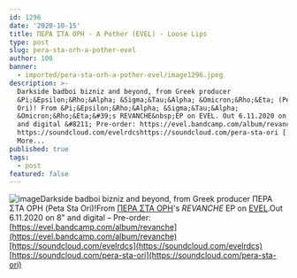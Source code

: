 ```yaml
---
id: 1296
date: '2020-10-15'
title: ΠΕΡΑ ΣΤΑ ΟΡΗ - A Pother (EVEL) - Loose Lips
type: post
slug: pera-sta-orh-a-pother-evel
author: 100
banner:
  - imported/pera-sta-orh-a-pother-evel/image1296.jpeg
description: >-
  Darkside badboi bizniz and beyond, from Greek producer
  &Pi;&Epsilon;&Rho;&Alpha; &Sigma;&Tau;&Alpha; &Omicron;&Rho;&Eta; (Peta Sta
  Ori)! From &Pi;&Epsilon;&Rho;&Alpha; &Sigma;&Tau;&Alpha;
  &Omicron;&Rho;&Eta;&#39;s REVANCHE&nbsp;EP on EVEL. Out 6.11.2020 on 8&quot;
  and digital &#8211; Pre-order: https://evel.bandcamp.com/album/revanche
  https://soundcloud.com/evelrdcshttps://soundcloud.com/pera-sta-ori [...]Read
  More...
published: true
tags:
  - post
featured: false
---
```

![image](../imported/pera-sta-orh-a-pother-evel/image1296.jpeg)Darkside badboi bizniz and beyond, from Greek producer ΠΕΡΑ ΣΤΑ ΟΡΗ (Peta Sta Ori)!From [ΠΕΡΑ ΣΤΑ ΟΡΗ](https://perastaori.bandcamp.com/)'s _REVANCHE_ EP on [EVEL](https://evel.bandcamp.com/).Out 6.11.2020 on 8" and digital – Pre-order: [https://evel.bandcamp.com/album/revanche](https://evel.bandcamp.com/album/revanche)[https://soundcloud.com/evelrdcs](https://soundcloud.com/evelrdcs)  
[https://soundcloud.com/pera-sta-ori](https://soundcloud.com/pera-sta-ori)